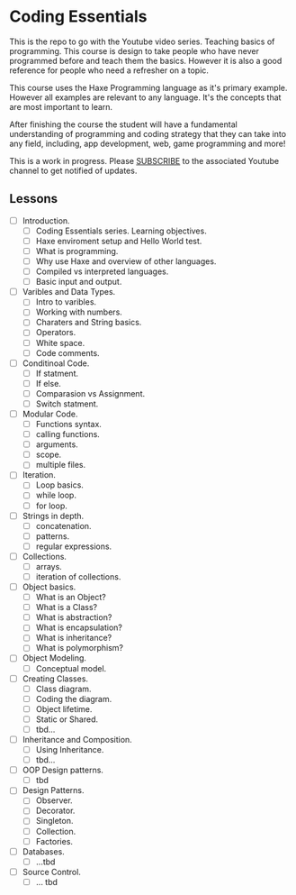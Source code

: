 # Coding Essentials
This is the repo to go with the Youtube video series. Teaching basics of programming. This course is design to take people who have never programmed before and teach them the basics. However it is also a good reference for people who need a refresher on a topic.

This course uses the Haxe Programming language as it's primary example. However all examples are relevant to any language. It's the concepts that are most important to learn. 


After finishing the course the student will have a fundamental understanding of programming and coding strategy that they can take into any field, including, app development, web, game programming and more!

This is a work in progress. Please [SUBSCRIBE](https://www.youtube.com/channel/UCqWgyiyaIpMO2yKyUNbk6NQ?sub_confirmation=1) to the associated Youtube channel to get notified of updates. 
## Lessons
* [ ] Introduction.
    * [ ] Coding Essentials series. Learning objectives.
    * [ ] Haxe enviroment setup and Hello World test.
    * [ ] What is programming.
    * [ ] Why use Haxe and overview of other languages.
    * [ ] Compiled vs interpreted languages.
    * [ ] Basic input and output.
* [ ] Varibles and Data Types.
    * [ ] Intro to varibles.
    * [ ] Working with numbers.
    * [ ] Charaters and String basics.
    * [ ] Operators.
    * [ ] White space.
    * [ ] Code comments.
* [ ] Conditinoal Code.
    * [ ] If statment.
    * [ ] If else.
    * [ ] Comparasion vs Assignment.
    * [ ] Switch statment.
* [ ] Modular Code.
    * [ ] Functions syntax.
    * [ ] calling functions.
    * [ ] arguments.
    * [ ] scope.
    * [ ] multiple files.
* [ ] Iteration.
    * [ ] Loop basics.
    * [ ] while loop.
    * [ ] for loop.
* [ ] Strings in depth.
    * [ ] concatenation.
    * [ ] patterns.
    * [ ] regular expressions.
* [ ] Collections.
    * [ ] arrays.
    * [ ] iteration of collections.
* [ ] Object basics.
    * [ ] What is an Object?
    * [ ] What is a Class?
    * [ ] What is abstraction?
    * [ ] What is encapsulation?
    * [ ] What is inheritance?
    * [ ] What is polymorphism?
* [ ] Object Modeling.
    * [ ] Conceptual model.
* [ ] Creating Classes.
    * [ ] Class diagram.
    * [ ] Coding the diagram.
    * [ ] Object lifetime.
    * [ ] Static or Shared.
    * [ ] tbd...
* [ ] Inheritance and Composition.
    * [ ] Using Inheritance.
    * [ ] tbd...
* [ ] OOP Design patterns.
    * [ ] tbd
* [ ] Design Patterns.
    * [ ] Observer.
    * [ ] Decorator.
    * [ ] Singleton.
    * [ ] Collection.
    * [ ] Factories.
* [ ] Databases.
    * [ ] ...tbd
* [ ] Source Control.
    * [ ] ... tbd
